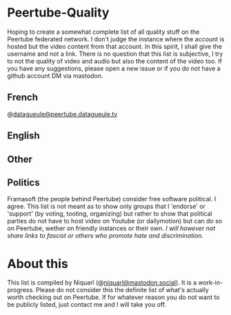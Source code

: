 # Peertube-Quality
Hoping to create a somewhat complete list of all quality stuff on the Peertube federated network. I don't judge the instance where the account is hosted but the video content from that account. In this spirit, I shall give the username and not a link. There is no question that this list is subjective, I try to not the quality of video and audio but also the content of the video too. If you have any suggestions, please open a new issue or if you do not have a github account DM via mastodon.
## French
@datagueule@peertube.datagueule.tv 

## English

## Other

## Politics

Framasoft (the people behind Peertube) consider free software political. I agree. This list is not meant as to show only groups that I 'endorse' or 'support' (by voting, tooting, organizing) but rather to show that political parties do not have to host video on Youtube (or dailymotion) but can do so on Peertube, wether on friendly instances or their own. *I will however not share links to fascist or others who promote hate and discrimination.*




# About this
This list is compiled by Niquarl (@niquarl@mastodon.social). It is a work-in-progress. Please do not consider this the definite list of what's actually worth checking out on Peertube. If for whatever reason you do not want to be publicly listed, just contact me and I will take you off.
